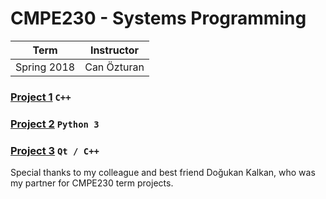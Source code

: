 # CMPE230 - Systems Programming
| Term | Instructor |
| --- | --- |
| Spring 2018  | Can Özturan  |

### [Project 1](/CMPE230/Project1) `C++`
### [Project 2](/CMPE230/Project2) `Python 3`
### [Project 3](/CMPE230/Project3) `Qt / C++`

Special thanks to my colleague and best friend Doğukan Kalkan, who was my partner for CMPE230 term projects.

